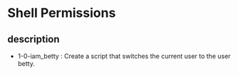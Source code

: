 # Shell Permissions

##  description 

* 1-0-iam_betty : Create a script that switches the current user to the user betty.

